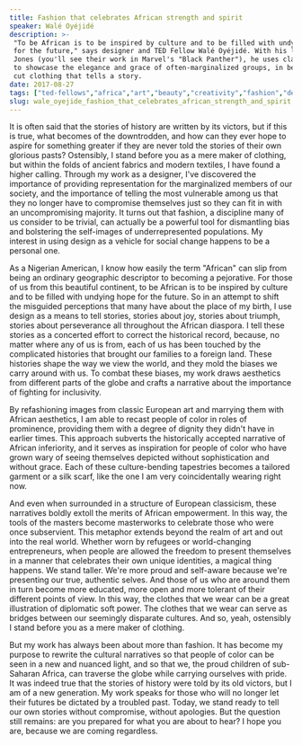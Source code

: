 ```yaml
---
title: Fashion that celebrates African strength and spirit
speaker: Walé Oyéjidé
description: >-
 "To be African is to be inspired by culture and to be filled with undying hope
 for the future," says designer and TED Fellow Walé Oyéjidé. With his label Ikiré
 Jones (you'll see their work in Marvel's "Black Panther"), he uses classic design
 to showcase the elegance and grace of often-marginalized groups, in beautifully
 cut clothing that tells a story.
date: 2017-08-27
tags: ["ted-fellows","africa","art","beauty","creativity","fashion","design","history","humanity","identity","social-change","society"]
slug: wale_oyejide_fashion_that_celebrates_african_strength_and_spirit
---
```


It is often said that the stories of history are written by its victors, but if this is
true, what becomes of the downtrodden, and how can they ever hope to aspire for something
greater if they are never told the stories of their own glorious pasts? Ostensibly, I stand
before you as a mere maker of clothing, but within the folds of ancient fabrics and modern
textiles, I have found a higher calling. Through my work as a designer, I've discovered
the importance of providing representation for the marginalized members of our society,
and the importance of telling the most vulnerable among us that they no longer have to
compromise themselves just so they can fit in with an uncompromising majority. It turns
out that fashion, a discipline many of us consider to be trivial, can actually be a
powerful tool for dismantling bias and bolstering the self-images of underrepresented
populations. My interest in using design as a vehicle for social change happens to be a
personal one.

As a Nigerian American, I know how easily the term "African" can slip from being an
ordinary geographic descriptor to becoming a pejorative. For those of us from this
beautiful continent, to be African is to be inspired by culture and to be filled with
undying hope for the future. So in an attempt to shift the misguided perceptions that many
have about the place of my birth, I use design as a means to tell stories, stories about
joy, stories about triumph, stories about perseverance all throughout the African
diaspora. I tell these stories as a concerted effort to correct the historical record,
because, no matter where any of us is from, each of us has been touched by the complicated
histories that brought our families to a foreign land. These histories shape the way we
view the world, and they mold the biases we carry around with us. To combat these biases,
my work draws aesthetics from different parts of the globe and crafts a narrative about
the importance of fighting for inclusivity.

By refashioning images from classic European art and marrying them with African
aesthetics, I am able to recast people of color in roles of prominence, providing them
with a degree of dignity they didn't have in earlier times. This approach subverts the
historically accepted narrative of African inferiority, and it serves as inspiration for
people of color who have grown wary of seeing themselves depicted without sophistication
and without grace. Each of these culture-bending tapestries becomes a tailored garment or a
silk scarf, like the one I am very coincidentally wearing right now.

And even when surrounded in a structure of European classicism, these narratives boldly
extoll the merits of African empowerment. In this way, the tools of the masters become
masterworks to celebrate those who were once subservient. This metaphor extends beyond the
realm of art and out into the real world. Whether worn by refugees or world-changing
entrepreneurs, when people are allowed the freedom to present themselves in a manner that
celebrates their own unique identities, a magical thing happens. We stand taller. We're
more proud and self-aware because we're presenting our true, authentic selves. And those
of us who are around them in turn become more educated, more open and more tolerant of
their different points of view. In this way, the clothes that we wear can be a great
illustration of diplomatic soft power. The clothes that we wear can serve as bridges
between our seemingly disparate cultures. And so, yeah, ostensibly I stand before you as a
mere maker of clothing.

But my work has always been about more than fashion. It has become my purpose to rewrite
the cultural narratives so that people of color can be seen in a new and nuanced light,
and so that we, the proud children of sub-Saharan Africa, can traverse the globe while
carrying ourselves with pride. It was indeed true that the stories of history were told by
its old victors, but I am of a new generation. My work speaks for those who will no longer
let their futures be dictated by a troubled past. Today, we stand ready to tell our own
stories without compromise, without apologies. But the question still remains: are you
prepared for what you are about to hear? I hope you are, because we are coming
regardless.

<!--
ad_duration=3.33
comment_count=8
event="TEDGlobal 2017"
external_start_time=0
has_talk_citation=0
intro_duration=11.82
is_subtitle_required="False"
is_talk_featured="True"
language="en"
language_swap="False"
native_language="en"
number_of_related_talks=6
number_of_speakers=1
number_of_subtitled_videos=25
number_of_tags=12
number_of_talk_download_languages=25
number_of_talk_more_resources=0
number_of_talk_recommendations=1
number_of_talks_take_actions=1
post_ad_duration=0.83
published_timestamp="2018-02-15 15:58:18"
recording_date="2017-08-27"
speaker_description="Designer, writer, musician, lawyer"
speaker_is_published=1
speaker_name="Walé Oyéjidé"
talk_more_resources=[]
talk_name="Fashion that celebrates African strength and spirit"
talk_recommendations_blurb="More resources curated by Walé Oyéjidé"
talks_tags=["ted-fellows","africa","art","beauty","creativity","fashion","design","history","humanity","identity","social-change","society"]
url_audio="https://download.ted.com/talks/WaleOyejide_2017G.mp3?apikey=acme-roadrunner"
url_photo_speaker="https://pe.tedcdn.com/images/ted/d09b46e90ec8c6ae4cbdc077fedcc57294d8784e_254x191.jpg"
url_photo_talk="https://s3.amazonaws.com/talkstar-photos/uploads/e447bdcb-5341-4358-ac2f-56dfe52275d2/WaleOyejide_2017G-embed.jpg"
url_webpage="https://www.ted.com/talks/wale_oyejide_fashion_that_celebrates_african_strength_and_spirit"
video_type_name="TED Stage Talk"
-->
